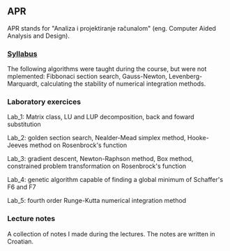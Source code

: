 ﻿## APR

APR stands for "Analiza i projektiranje računalom" (eng. Computer Aided Analysis and Design).


### [Syllabus](http://www.fer.unizg.hr/en/course/apr)

The following algorithms were taught during the course, but were not mplemented: Fibbonaci section search, Gauss-Newton, Levenberg-Marquardt, calculating the stability of numerical integration methods.


### Laboratory exercices

Lab_1: Matrix class, LU and LUP decomposition, back and foward substitution

Lab_2: golden section search, Nealder-Mead simplex method, Hooke-Jeeves method on Rosenbrock's function

Lab_3: gradient descent, Newton-Raphson method, Box method, constrained problem transformation on Rosenbrock's function

Lab_4: genetic algorithm capable of finding a global minimum of Schaffer's F6 and F7

Lab_5: fourth order Runge-Kutta numerical integration method


### Lecture notes

A collection of notes I made during the lectures. The notes are written in Croatian.
